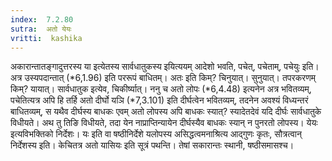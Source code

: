 ```yaml
---
index:  7.2.80
sutra:  अतो येयः
vritti:  kashika 
---
```


अकारान्तातङ्गादुत्तरस्य या इत्येतस्य सार्वधातुकस्य इयित्ययम् आदेशो भवति, पचेत्, पचेताम्, पचेयुः इति। अत्र उस्यपदान्तात् (*6,1.96) इति पररूपं बाधितम्। अतः इति किम्? चिनुयात्। सुनुयात्। तपरकरणम् किम्? यायात्। सार्वधातुक इत्येव, चिकीर्ष्यात्। ननु च अतो लोपः (*6,4.48) इत्यनेन अत्र भवितव्यम्, पचेतित्यत्र अपि हि तर्हि अतो दीर्घो यञि (*7,3.101) इति दीर्घत्वेन भवितव्यम्, तदनेन अवश्यं विध्यन्तरं बाधितव्यम्, स यथैव दीर्घस्य बाधकः एवम् अतो लोपस्य अपि बाधकः स्यात्? स्यादेतदेवं यदि दीर्घः सार्वधातुके विधीयते। अथ तु तिङि विधीयते, तदा येन नाप्राप्तिन्यायेन दीर्घस्यैव बाधकः स्यान् न पुनरतो लोपस्य। येयः इत्यविभक्तिको निर्देशः। यः इति वा षष्ठीनिर्देशे यलोपस्य असिद्धत्वमनाश्रित्य आद्गुणः कृतः, सौत्रत्वान् निर्देशस्य इति। केचितत्र अतो यासियः इति सूत्रं पथन्ति। तेषां सकारान्तः स्थानी, षष्ठीसमासश्च।

